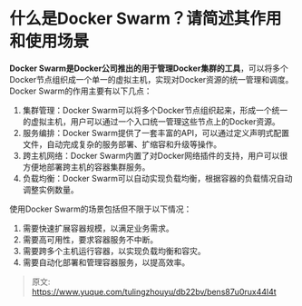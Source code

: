 # 什么是Docker Swarm？请简述其作用和使用场景

**Docker Swarm是Docker公司推出的用于管理Docker集群的工具**，可以将多个Docker节点组织成一个单一的虚拟主机，实现对Docker资源的统一管理和调度。
Docker Swarm的作用主要有以下几点：

1. 集群管理：Docker Swarm可以将多个Docker节点组织起来，形成一个统一的虚拟主机，用户可以通过一个入口统一管理这些节点上的Docker资源。
2. 服务编排：Docker Swarm提供了一套丰富的API，可以通过定义声明式配置文件，自动完成复杂的服务部署、扩缩容和升级等操作。
3. 跨主机网络：Docker Swarm内置了对Docker网络插件的支持，用户可以很方便地部署跨主机的容器集群服务。
4. 负载均衡：Docker Swarm可以自动实现负载均衡，根据容器的负载情况自动调整实例数量。

使用Docker Swarm的场景包括但不限于以下情况：

1. 需要快速扩展容器规模，以满足业务需求。
2. 需要高可用性，要求容器服务不中断。
3. 需要跨多个主机运行容器，以实现负载均衡和容灾。
4. 需要自动化部署和管理容器服务，以提高效率。



> 原文: <https://www.yuque.com/tulingzhouyu/db22bv/bens87u0rux44l4t>
